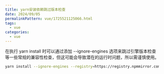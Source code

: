 ```yaml
---
title: yarn安装依赖跳过版本检查
date: 2024/09/05
permalinkPattern: vue/1725521125066.html
tags:
  - vue
categories:
  - vue
---
```

在执行 yarn install 时可以通过添加 --ignore-engines 选项来跳过引擎版本检查等一些常规的兼容性检查，但这可能会导致潜在的运行时问题，所以需谨慎使用。
```bash
yarn install --ignore-engines --registry=https://registry.npmmirror.com/
```